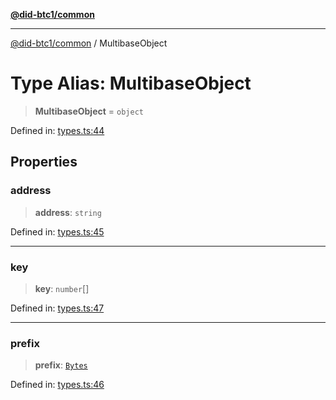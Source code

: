 [**@did-btc1/common**](../README.md)

***

[@did-btc1/common](../globals.md) / MultibaseObject

# Type Alias: MultibaseObject

> **MultibaseObject** = `object`

Defined in: [types.ts:44](https://github.com/dcdpr/did-btc1-js/blob/4ab6f9915d95beed9bc633644c9db1539395f512/packages/common/src/types.ts#L44)

## Properties

### address

> **address**: `string`

Defined in: [types.ts:45](https://github.com/dcdpr/did-btc1-js/blob/4ab6f9915d95beed9bc633644c9db1539395f512/packages/common/src/types.ts#L45)

***

### key

> **key**: `number`[]

Defined in: [types.ts:47](https://github.com/dcdpr/did-btc1-js/blob/4ab6f9915d95beed9bc633644c9db1539395f512/packages/common/src/types.ts#L47)

***

### prefix

> **prefix**: [`Bytes`](Bytes.md)

Defined in: [types.ts:46](https://github.com/dcdpr/did-btc1-js/blob/4ab6f9915d95beed9bc633644c9db1539395f512/packages/common/src/types.ts#L46)
